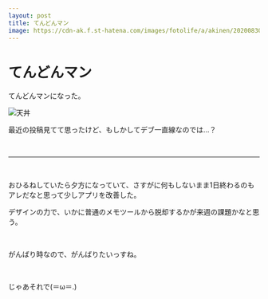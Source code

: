 ```yaml
---
layout: post
title: てんどんマン
image: https://cdn-ak.f.st-hatena.com/images/fotolife/a/akinen/20200830/20200830210037.jpg
---
```


# てんどんマン

てんどんマンになった。

<img src="https://cdn-ak.f.st-hatena.com/images/fotolife/a/akinen/20200830/20200830210037.jpg" alt="天丼">


最近の投稿見てて思ったけど、もしかしてデブ一直線なのでは…？

 

---

 

おひるねしていたら夕方になっていて、さすがに何もしないまま1日終わるのもアレだなと思って少しアプリを改善した。

デザインの力で、いかに普通のメモツールから脱却するかが来週の課題かなと思う。

 

がんばり時なので、がんばりたいっすね。

 

じゃあそれで(＝ω＝.)